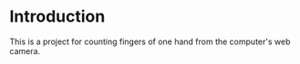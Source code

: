 # Introduction

This is a project for counting fingers of one hand from the computer's web camera. 

